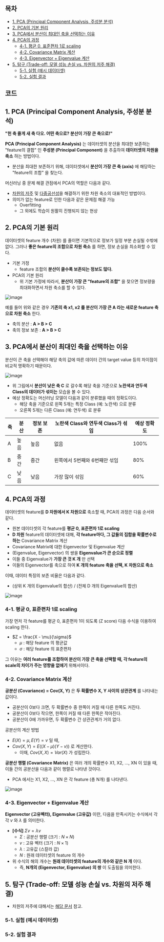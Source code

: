 ## 목차
* [1. PCA (Principal Component Analysis, 주성분 분석)](#1-pca-principal-component-analysis-주성분-분석)
* [2. PCA의 기본 원리](#2-pca의-기본-원리)
* [3. PCA에서 분산이 최대인 축을 선택하는 이유](#3-pca에서-분산이-최대인-축을-선택하는-이유)
* [4. PCA의 과정](#4-pca의-과정)
  * [4-1. 평균 0, 표준편차 1로 scaling](#4-1-평균-0-표준편차-1로-scaling) 
  * [4-2. Covariance Matrix 계산](#4-2-covariance-matrix-계산)
  * [4-3. Eigenvector + Eigenvalue 계산](#4-3-eigenvector--eigenvalue-계산)
* [5. 탐구 (Trade-off: 모델 성능 손실 vs. 차원의 저주 해결)](#5-탐구-trade-off-모델-성능-손실-vs-차원의-저주-해결)
  * [5-1. 실험 (예시 데이터셋)](#5-1-실험-예시-데이터셋)
  * [5-2. 실험 결과](#5-2-실험-결과)

## 코드

## 1. PCA (Principal Component Analysis, 주성분 분석)
**"헌 축 줄게 새 축 다오. 어떤 축으로? 분산이 가장 큰 축으로!"**

**PCA (Principal Component Analysis)** 는 데이터셋의 분산을 최대한 보존하는 "feature의 결합" 인 **주성분 (Principal Component)** 을 추출하여 **데이터셋의 차원을 축소** 하는 방법이다.
* 분산을 최대한 보존하기 위해, 데이터셋에서 **분산이 가장 큰 축 (axis)** 에 해당하는 "feature의 조합" 을 찾는다.

머신러닝 중 문제 해결 관점에서 PCA의 역할은 다음과 같다.
* [차원의 저주](../Data%20Science%20Basics/데이터_사이언스_기초_차원의_저주.md) 및 [다중공선성](../Data%20Science%20Basics/데이터_사이언스_기초_다중공선성_VIF.md)을 해결하기 위한 차원 축소의 대표적인 방법이다.
* 의미가 없는 feature로 인한 다음과 같은 문제점 해결 가능
  * Overfitting
  * 그 외에도 학습이 원활히 진행되지 않는 현상

## 2. PCA의 기본 원리
데이터셋의 feature 개수 (차원) 를 줄이면 기본적으로 정보가 일정 부분 손실될 수밖에 없다. 그러나 **좋은 feature의 조합으로 차원 축소** 를 하면, 정보 손실을 최소화할 수 있다.
* 기본 가정
  * feature 조합의 **분산이 클수록 보존되는 정보도 많다.**
* PCA의 기본 원리 
  * 위 기본 가정에 따라서, **분산이 가장 큰 "feature의 조합"** 을 찾으면 정보량을 최대화하면서 차원 축소를 할 수 있다.

![image](images/PCA_1.PNG)

예를 들어 위와 같은 경우 **기존의 축 x1, x2 를 분산이 가장 큰 A 라는 새로운 feature 축으로 차원 축소** 한다.
* 축의 분산 : **A > B > C**
* 축의 정보 보존 : **A > B > C**

## 3. PCA에서 분산이 최대인 축을 선택하는 이유
분산이 큰 축을 선택해야 해당 축의 값에 따른 데이터 간의 target value 등의 차이점이 비교적 명확하기 때문이다.

![image](images/PCA_2.PNG)

* 위 그림에서 **분산이 낮은 축 C** 로 갈수록 해당 축을 기준으로 **노란색과 연두색 Class의 데이터가 섞이는** 모습을 볼 수 있다.
* 예상 정확도는 머신러닝 모델이 다음과 같이 분류했을 때의 정확도이다.
  * 해당 축을 기준으로 왼쪽 5개는 특정 Class (예: 노란색) 으로 분류
  * 오른쪽 5개는 다른 Class (예: 연두색) 로 분류 

| 축 | 분산 | 정보 보존 | 노란색 Class와 연두색 Class가 섞임 | 예상 정확도 |
|---|----|-------|--------------------------|--------|
| A | 높음 | 높음    | 없음                       | 100%   |
| B | 중간 | 중간    | 왼쪽에서 5번째와 6번째만 섞임        | 80%    |
| C | 낮음 | 낮음    | 가장 많이 섞임                 | 60%    |

## 4. PCA의 과정
데이터셋의 feature를 **D 차원에서 K 차원으로** 축소할 때, PCA의 과정은 다음 순서와 같다.

* 원본 데이터셋의 각 feature를 **평균 0, 표준편차 1로 scaling**
* **D 차원** feature의 데이터셋에 대해, **각 feature마다, 그 값들의 집합을 확률변수로 하는** Covariance Matrix 계산
* Covariance Matrix에 대한 Eigenvector 및 Eigenvalue 계산
* (Eigenvalue, Eigenvector) 의 쌍을 **Eigenvalue가 큰 순으로 정렬**
* 이들 중 Eigenvalue가 **가장 큰 것 K 개** 만 선택
* 이들의 Eigenvector를 축으로 하여 **K 개의 feature 축을 선택, K 차원으로 축소**

이때, 데이터 특징의 보존 비율은 다음과 같다.
* (상위 K 개의 Eigenvalue의 합산) / (전체 D 개의 Eigenvalue의 합산)

![image](images/PCA_3.PNG)

### 4-1. 평균 0, 표준편차 1로 scaling
가장 먼저 각 feature를 평균 0, 표준편차 1이 되도록 (Z score) 다음 수식을 이용하여 scaling 한다.
* $Z = \frac{X - \mu}{\sigma}$
  * $\mu$ : 해당 feature 의 평균값
  * $\sigma$ : 해당 feature 의 표준편차

그 이유는 **여러 feature를 조합하여 분산이 가장 큰 축을 선택할 때, 각 feature의 scale의 차이가 주는 영향을 없애기** 위해서이다.

### 4-2. Covariance Matrix 계산

**공분산 (Covariance) = Cov(X, Y)** 은 **두 확률변수 X, Y 사이의 상관관계** 를 나타내는 값이다.
* 공분산이 0보다 크면, 두 확률변수 중 한쪽이 커질 때 다른 한쪽도 커진다.
* 공분산이 0보다 작으면, 한쪽이 커질 때 다른 한쪽은 작아진다.
* 공분산이 0에 가까우면, 두 확률변수 간 상관관계가 거의 없다.

공분산의 계산 방법
* $E(X) = \mu, E(Y) = v$ 일 때,
* $Cov(X, Y) = E((X - \mu)(Y - v))$ 로 계산한다.
  * 이때, $Cov(X, X) = Var(X)$ 가 성립한다.

**공분산 행렬 (Covariance Matrix)** 은 여러 개의 확률변수 X1, X2, ..., XN 이 있을 때, 이들 간의 공분산을 다음과 같이 행렬로 나타낸 것이다.
* PCA 에서는 X1, X2, ..., XN 은 각 feature (총 N개) 를 나타낸다.

![image](images/PCA_4.PNG)

### 4-3. Eigenvector + Eigenvalue 계산

**Eigenvector (고유벡터), Eigenvalue (고유값)** 이란, 다음을 만족시키는 수식에서 각각 $v$ 와 $\lambda$ 를 의미한다.
* **[수식]** $\Sigma v = \lambda v$
  * $\Sigma$ : 공분산 행렬 (크기 : $N \times N$)
  * $v$ : 고유 벡터 (크기 : $N \times 1$)
  * $\lambda$ : 고유값 (스칼라 값)
  * $N$ : 원래 데이터셋의 feature 의 개수
* 위 수식의 해의 개수는 **원래 데이터셋의 feature의 개수와 같은 N 개** 이다.
  * 즉, **N개의 (Eigenvector, Eigenvalue) 의 쌍** 이 도출됨을 의미한다. 

## 5. 탐구 (Trade-off: 모델 성능 손실 vs. 차원의 저주 해결)
* 차원의 저주에 대해서는 [해당 문서](../Data%20Science%20Basics/데이터_사이언스_기초_차원의_저주.md) 참고.

### 5-1. 실험 (예시 데이터셋)

### 5-2. 실험 결과